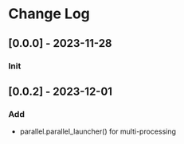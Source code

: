 # Change Log
## [0.0.0] - 2023-11-28
### Init

## [0.0.2] - 2023-12-01
### Add
- parallel.parallel_launcher() for multi-processing